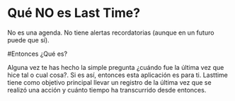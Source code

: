 # Qué NO es Last Time?

No es una agenda.
No tiene alertas recordatorias (aunque en un futuro puede que sí).

#Entonces ¿Qué es?

Alguna vez te has hecho la simple pregunta ¿cuándo fue la última vez que hice tal o cual cosa?. Si es así, entonces esta aplicación es para ti.
Lasttime tiene como objetivo principal llevar un registro de la última vez que se realizó una acción y cuánto tiempo ha transcurrido desde entonces.
